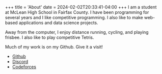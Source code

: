 +++
title = 'About'
date = 2024-02-02T20:33:41-04:00
+++
I am a student at McLean High School in Fairfax County. I have been programming for several years and I like competitive programming. I also like to make web-based applications and data science projects.

Away from the computer, I enjoy distance running, cycling, and playing frisbee. I also like to play competitive Tetris.

Much of my work is on my Github. Give it a visit!
- [Github](https://github.com/nonrice)
- [Discord](https://discord.com/users/788749513519136792)
- [Codeforces](https://codeforces.com/profile/nonrice)
